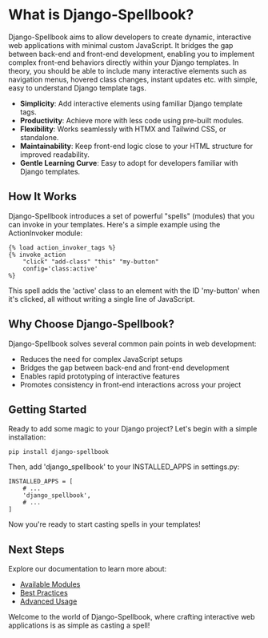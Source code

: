 # What is Django-Spellbook?

Django-Spellbook aims to allow developers to create dynamic, interactive web applications with minimal custom JavaScript. It bridges the gap between back-end and front-end development, enabling you to implement complex front-end behaviors directly within your Django templates.
In theory, you should be able to include many interactive elements such as navigation menus, hovered class changes, instant updates etc. with simple, easy to understand Django template tags.

* **Simplicity**: Add interactive elements using familiar Django template tags.
* **Productivity**: Achieve more with less code using pre-built modules.
* **Flexibility**: Works seamlessly with HTMX and Tailwind CSS, or standalone.
* **Maintainability**: Keep front-end logic close to your HTML structure for improved readability.
* **Gentle Learning Curve**: Easy to adopt for developers familiar with Django templates.

## How It Works

Django-Spellbook introduces a set of powerful "spells" (modules) that you can invoke in your templates. Here's a simple example using the ActionInvoker module:

```code
{% load action_invoker_tags %}
{% invoke_action 
	"click" "add-class" "this" "my-button" 
	config='class:active' 
%}
```

This spell adds the 'active' class to an element with the ID 'my-button' when it's clicked, all without writing a single line of JavaScript.

## Why Choose Django-Spellbook?

Django-Spellbook solves several common pain points in web development:

- Reduces the need for complex JavaScript setups
- Bridges the gap between back-end and front-end development
- Enables rapid prototyping of interactive features
- Promotes consistency in front-end interactions across your project

## Getting Started

Ready to add some magic to your Django project? Let's begin with a simple installation:

```code
pip install django-spellbook
```

Then, add 'django_spellbook' to your INSTALLED_APPS in settings.py:

```code
INSTALLED_APPS = [
    # ...
    'django_spellbook',
    # ...
]
```

Now you're ready to start casting spells in your templates!

## Next Steps

Explore our documentation to learn more about:

- [Available Modules](./modules.md)
- [Best Practices](./best-practices.md)
- [Advanced Usage](./advanced-usage.md)

Welcome to the world of Django-Spellbook, where crafting interactive web applications is as simple as casting a spell!